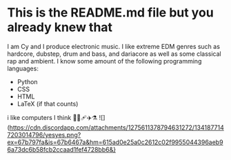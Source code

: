# This is the README.md file but you already knew that
I am Cy and I produce electronic music. I like extreme EDM genres such as hardcore, dubstep, drum and bass, and dariacore as well as some classical rap and ambient.
I know some amount of the following programming languages:
- Python
- CSS
- HTML
- LaTeX (if that counts)

i like computers I think 🥇💯🩹✈️⚗️
![](https://cdn.discordapp.com/attachments/1275611378794631272/1341877147203014796/yesyes.png?ex=67b797fa&is=67b6467a&hm=615ad0e25a0c2612c02f9955044396aeb96a73dc6b58fcb2ccaad1fef4728bb6&}

